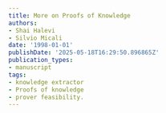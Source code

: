 ```yaml
---
title: More on Proofs of Knowledge
authors:
- Shai Halevi
- Silvio Micali
date: '1998-01-01'
publishDate: '2025-05-18T16:29:50.896865Z'
publication_types:
- manuscript
tags:
- knowledge extractor
- Proofs of knowledge
- prover feasibility.
---
```

